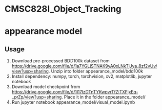 # CMSC828I_Object_Tracking


# appearance model
## Usage
1. Download pre-processed BDD100k dataset from https://drive.google.com/file/d/1a7YGLjSTNAK9yA0xLNkTjJya_8zf2vUv/view?usp=sharing. Unzip into folder appearance_model/bdd100k
2. Install dependency: numpy, torch, torchvision, cv2, matplotlib, jupyter notebook
3. Download model checkpoint from https://drive.google.com/file/d/1I17IzDTnTYKwpvrTfZiTXFjxEq-_prZp/view?usp=sharing. Place it in the folder appearance_model/
4. Run jupyter notebook appearance_model/visual_model.ipynb